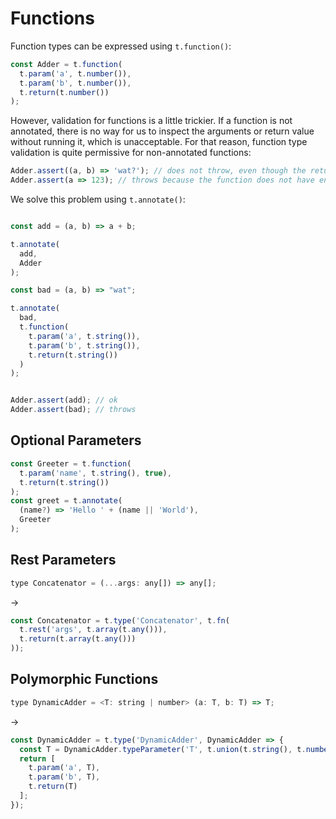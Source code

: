 # Functions

Function types can be expressed using `t.function()`:

```js
const Adder = t.function(
  t.param('a', t.number()),
  t.param('b', t.number()),
  t.return(t.number())
);
```

However, validation for functions is a little trickier. If a function is not annotated, there is no way for us to inspect the arguments or return value without running it, which is unacceptable.
For that reason, function type validation is quite permissive for non-annotated functions:

```js
Adder.assert((a, b) => 'wat?'); // does not throw, even though the return value is wrong.
Adder.assert(a => 123); // throws because the function does not have enough parameters.
```

We solve this problem using `t.annotate()`:

```js

const add = (a, b) => a + b;

t.annotate(
  add,
  Adder
);

const bad = (a, b) => "wat";

t.annotate(
  bad,
  t.function(
    t.param('a', t.string()),
    t.param('b', t.string()),
    t.return(t.string())
  )
);


Adder.assert(add); // ok
Adder.assert(bad); // throws
```

## Optional Parameters

```js
const Greeter = t.function(
  t.param('name', t.string(), true),
  t.return(t.string())
);
const greet = t.annotate(
  (name?) => 'Hello ' + (name || 'World'),
  Greeter
);
```

## Rest Parameters

```js
type Concatenator = (...args: any[]) => any[];
```

->

```js
const Concatenator = t.type('Concatenator', t.fn(
  t.rest('args', t.array(t.any())),
  t.return(t.array(t.any()))
));
```

## Polymorphic Functions

```js
type DynamicAdder = <T: string | number> (a: T, b: T) => T;
```
->
```js
const DynamicAdder = t.type('DynamicAdder', DynamicAdder => {
  const T = DynamicAdder.typeParameter('T', t.union(t.string(), t.number()));
  return [
    t.param('a', T),
    t.param('b', T),
    t.return(T)
  ];
});
```
